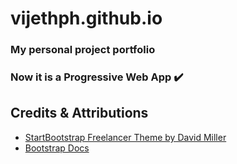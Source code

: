 # vijethph.github.io

### My personal project portfolio

### Now it is a Progressive Web App :heavy_check_mark:

## Credits & Attributions

- [StartBootstrap Freelancer Theme by David Miller](https://github.com/StartBootstrap/startbootstrap-freelancer)
- [Bootstrap Docs](https://getbootstrap.com/docs/4.6/getting-started/introduction/)
